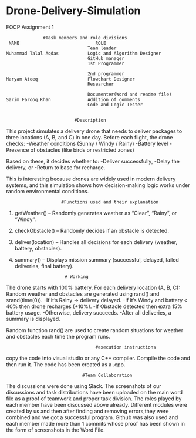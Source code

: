 # Drone-Delivery-Simulation
 FOCP Assignment 1
 
                  #Task members and role divisions
     NAME                             ROLE                                      
                                   Team leader                                  
    Muhammad Talal Aqdas           Logic and Algorithm Designer
                                   GitHub manager
                                   1st Programmer

                                   2nd programmer
    Maryam Ateeq                   Flowchart Designer
                                   Researcher

                                   Documenter(Word and readme file)  
    Sarim Farooq Khan              Addition of comments
                                   Code and Logic Tester

                                   
                              #Description
  This project simulates a delivery drone that needs to deliver packages to three locations (A, B, and C) in one day.
Before each flight, the drone checks:
   -Weather conditions (Sunny / Windy / Rainy)
   -Battery level
   -Presence of obstacles (like birds or restricted zones)
 
 Based on these, it decides whether to:
   -Deliver successfully,
   -Delay the delivery, or
   -Return to base for recharge.

This is interesting because drones are widely used in modern delivery systems, and this simulation shows how decision-making logic works under random environmental conditions.

                         #Functions used and their explanation

1. getWeather() – Randomly generates weather as “Clear”, “Rainy”, or “Windy”.
2. checkObstacle() – Randomly decides if an obstacle is detected.
3. deliver(location) – Handles all decisions for each delivery (weather, battery, obstacles).
4. summary() – Displays mission summary (successful, delayed, failed deliveries, final battery).

                          # Working

The drone starts with 100% battery.
For each delivery location (A, B, C):
Random weather and obstacles are generated using rand() and srand(time(0)).
-If it’s Rainy → delivery delayed.
-If it’s Windy and battery < 40% then drone recharges (+10%).
-If Obstacle detected then extra 15% battery usage.
-Otherwise, delivery succeeds.
-After all deliveries, a summary is displayed.

Random function rand() are used to create random situations for weather and obstacles each time the program runs.

                                      #execution instructions
copy the code into visual studio or any C++ compiler. Compile the code and then run it. The code has been created as a .cpp.

                                 #Team Collaboration
The discussions were done using Slack. The screenshots of our discussions and task distributions have been uploaded on the main word file as a proof of teamwork and proper task division.
The roles played by each member have been discussed above already. Different modules were created by us and then after finding and removing errors,they were combined and we got a successful program. Github was also used and each member made more than 1 commits whose proof has been shown in the form of screenshots in the Word File.

